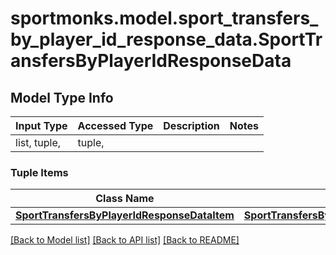 # sportmonks.model.sport_transfers_by_player_id_response_data.SportTransfersByPlayerIdResponseData

## Model Type Info
Input Type | Accessed Type | Description | Notes
------------ | ------------- | ------------- | -------------
list, tuple,  | tuple,  |  | 

### Tuple Items
Class Name | Input Type | Accessed Type | Description | Notes
------------- | ------------- | ------------- | ------------- | -------------
[**SportTransfersByPlayerIdResponseDataItem**](SportTransfersByPlayerIdResponseDataItem.md) | [**SportTransfersByPlayerIdResponseDataItem**](SportTransfersByPlayerIdResponseDataItem.md) | [**SportTransfersByPlayerIdResponseDataItem**](SportTransfersByPlayerIdResponseDataItem.md) |  | 

[[Back to Model list]](../../README.md#documentation-for-models) [[Back to API list]](../../README.md#documentation-for-api-endpoints) [[Back to README]](../../README.md)

